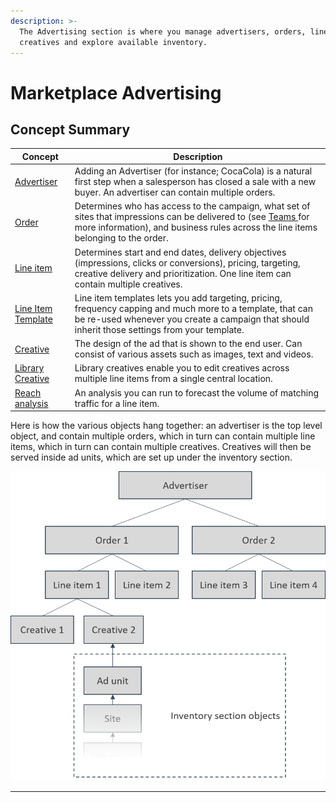 ```yaml
---
description: >-
  The Advertising section is where you manage advertisers, orders, line items,
  creatives and explore available inventory.
---
```


# Marketplace Advertising

## Concept Summary

| Concept                                      | Description                                                                                                                                                                                                                                                     |
| -------------------------------------------- | --------------------------------------------------------------------------------------------------------------------------------------------------------------------------------------------------------------------------------------------------------------- |
| [Advertiser](advertisers.md)                 | Adding an Advertiser (for instance; CocaCola) is a natural first step when a salesperson has closed a sale with a new buyer. An advertiser can contain multiple orders.                                                                                         |
| [Order](orders.md)                           | Determines who has access to the campaign, what set of sites that impressions can be delivered to (see [Teams ](../../../../adnuntius-advertising/admin-ui/admin/#teams)for more information), and business rules across the line items belonging to the order. |
| [Line item](line-items.md)                   | Determines start and end dates, delivery objectives (impressions, clicks or conversions), pricing, targeting, creative delivery and prioritization. One line item can contain multiple creatives.                                                               |
| [Line Item Template](line-item-templates.md) | Line item templates lets you add targeting, pricing, frequency capping and much more to a template, that can be re-used whenever you create a campaign that should inherit those settings from your template.                                                   |
| [Creative](creatives/)                       | The design of the ad that is shown to the end user. Can consist of various assets such as images, text and videos.                                                                                                                                              |
| [Library Creative](library-creative.md)      | Library creatives enable you to edit creatives across multiple line items from a single central location.                                                                                                                                                       |
| [Reach analysis](reach-analysis.md)          | An analysis you can run to forecast the volume of matching traffic for a line item.                                                                                                                                                                             |

Here is how the various objects hang together: an advertiser is the top level object, and contain multiple orders, which in turn can contain multiple line items, which in turn can contain multiple creatives. Creatives will then be served inside ad units, which are set up under the inventory section.

![The hierarchy of the objects under Advertising, and how the connect to ad units.](../../../../.gitbook/assets/advertising-hierarchy.png)

***
